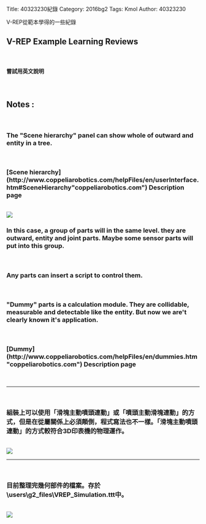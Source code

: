 Title: 40323230紀錄
Category: 2016bg2
Tags: Kmol
Author: 40323230


V-REP從範本學得的一些紀錄

<!-- PELICAN_END_SUMMARY -->

<h2>V-REP Example Learning Reviews</h2>
</br>
<h4>嘗試用英文說明</h4>
</br>
<h2>Notes :</h2>
</br>
<h3>The "Scene hierarchy" panel can show whole of outward and entity in a tree.</h3>
</br>
<h3>
[Scene hierarchy](http://www.coppeliarobotics.com/helpFiles/en/userInterface.htm#SceneHierarchy"coppeliarobotics.com") Description page
</h3>
</br>
<img src="http://i.imgur.com/cqIHtFn.jpg" >
</br>
<h3>In this case, a group of parts will in the same level. they are outward, entity and joint parts. Maybe some sensor parts will put into this group.</h3>
</br>
<h3>Any parts can insert a script to control them.</h3>
</br>
<h3>"Dummy" parts is a calculation module. They are collidable, measurable and detectable like the entity. But now we are't clearly known it's application.</h3>
</br>
<h3>
[Dummy](http://www.coppeliarobotics.com/helpFiles/en/dummies.htm"coppeliarobotics.com") Description page
</h3>
</br><hr></br>
<h3>組裝上可以使用「滑塊主動噴頭連動」或「噴頭主動滑塊連動」的方式，但是在從屬關係上必須顛倒，程式寫法也不一樣。「滑塊主動噴頭連動」的方式較符合3D印表機的物理運作。</h3>
</br>
<img src="http://i.imgur.com/caU2SLx.jpg" >
</br><hr></br>
<h3>目前整理完幾何部件的檔案。存於\users\g2_files\VREP_Simulation.ttt中。</h3>
</br>
<img src="http://i.imgur.com/jNvEHRc.jpg" >